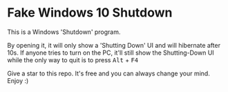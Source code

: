 # Fake Windows 10 Shutdown
This is a Windows 'Shutdown' program.

By opening it, it will only show a 'Shutting Down' UI and will hibernate after 10s. If anyone tries to turn on the PC, it'll still show the Shutting-Down UI while the only way to quit is to press <kbd>Alt</kbd> + <kbd>F4</kbd>

Give a star to this repo. It's free and you can always change your mind. Enjoy :)
